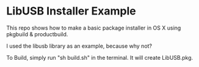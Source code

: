 # LibUSB Installer Example

This repo shows how to make a basic package installer in OS X using pkgbuild & productbuild.

I used the libusb library as an example, because why not?

To Build, simply run "sh build.sh" in the terminal. It will create LibUSB.pkg.